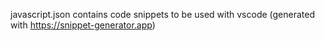 javascript.json contains code snippets to be used with vscode (generated with https://snippet-generator.app)